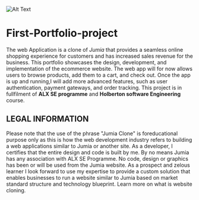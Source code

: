 ![Alt Text](https://i.makeagif.com/media/4-15-2023/sgv8MK.gif)
# First-Portfolio-project
 The web Application is a clone of *Jumia* that provides a seamless online shopping experience for customers and has increased sales revenue for the business. This portfolio showcases the design, development, and implementation of the ecommerce website. The web app will for now allows users to browse products, add them to a cart, and check out. Once the app is up and running,I will add more advanced features, such as user authentication, payment gateways, and order tracking.
This project is in fullfilment of **ALX SE programme** and **Holberton software Engineering** course.







## LEGAL INFORMATION
Please note that the use of the phrase "Jumia Clone" is foreducational purpose only as this is how the web development industry refers to building a web applications similar to Jumia or another site. As a developer, I certifies that the entire design and code is built by me. By no means Jumia has any association with ALX SE Programme. No code, design or graphics has been or will be used from the Jumia website. As a prospect and zelous learner I look forward to use my expertise to provide a custom solution that enables businesses to run a website similar to Jumia based on market standard structure and technology blueprint. Learn more on what is website cloning.
